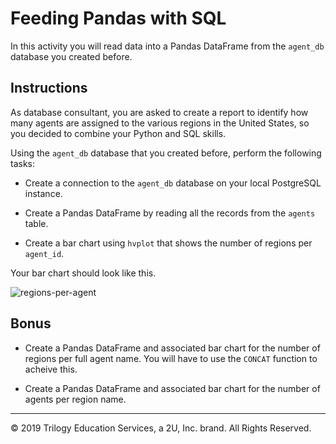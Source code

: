 # Feeding Pandas with SQL

In this activity you will read data into a Pandas DataFrame from the `agent_db` database you created before.

## Instructions

As database consultant, you are asked to create a report to identify how many agents are assigned to the various regions in the United States, so you decided to combine your Python and SQL skills.

Using the `agent_db` database that you created before, perform the following tasks:

* Create a connection to the `agent_db` database on your local PostgreSQL instance.

* Create a Pandas DataFrame by reading all the records from the `agents` table.

* Create a bar chart using `hvplot` that shows the number of regions per `agent_id`.

Your bar chart should look like this.

![regions-per-agent](Images/regions-per-agent.png)

## Bonus

* Create a Pandas DataFrame and associated bar chart for the number of regions per full agent name. You will have to use the `CONCAT` function to acheive this.

* Create a Pandas DataFrame and associated bar chart for the number of agents per region name.

---

© 2019 Trilogy Education Services, a 2U, Inc. brand. All Rights Reserved.
